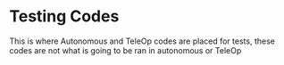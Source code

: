 # Testing Codes
This is where Autonomous and TeleOp codes are placed for tests, these codes are not what is going to be ran in autonomous or TeleOp